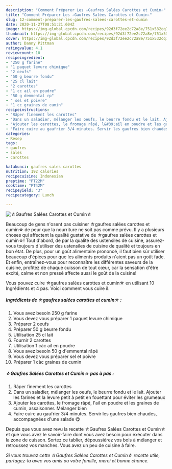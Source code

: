 ```yaml
---
description: "Comment Préparer Les ☆Gaufres Salées Carottes et Cumin☆"
title: "Comment Préparer Les ☆Gaufres Salées Carottes et Cumin☆"
slug: 12-comment-preparer-les-gaufres-salees-carottes-et-cumin
date: 2020-11-27T08:51:21.604Z
image: https://img-global.cpcdn.com/recipes/92d3f72ee2c72a8e/751x532cq70/☆gaufres-salees-carottes-et-cumin☆-photo-principale-de-la-recette.jpg
thumbnail: https://img-global.cpcdn.com/recipes/92d3f72ee2c72a8e/751x532cq70/☆gaufres-salees-carottes-et-cumin☆-photo-principale-de-la-recette.jpg
cover: https://img-global.cpcdn.com/recipes/92d3f72ee2c72a8e/751x532cq70/☆gaufres-salees-carottes-et-cumin☆-photo-principale-de-la-recette.jpg
author: Danny Pittman
ratingvalue: 4.1
reviewcount: 10
recipeingredient:
- "250 g farine"
- "1 paquet levure chimique"
- "2 oeufs"
- "50 g beurre fondu"
- "25 cl lait"
- "2 carottes"
- "1 cc ail en poudre"
- "50 g demmental rp"
- " sel et poivre"
- "1 cc graines de cumin"
recipeinstructions:
- "Râper finement les carottes"
- "Dans un saladier, mélanger les oeufs, le beurre fondu et le lait. Ajouter les farines et la levure petit à petit en fouettant pour éviter les grumeaux"
- "Ajouter les carottes, le fromage râpé, l&#39;ail en poudre et les graines de cumin, assaisonner. Mélanger bien"
- "Faire cuire au gaufrier 3/4 minutes. Servir les gaufres bien chaudes, accompagnées d&#39;une salade 😋"
categories:
- Resep
tags:
- gaufres
- sales
- carottes

katakunci: gaufres sales carottes 
nutrition: 192 calories
recipecuisine: Indonesian
preptime: "PT22M"
cooktime: "PT42M"
recipeyield: "3"
recipecategory: Lunch

---
```



![☆Gaufres Salées Carottes et Cumin☆](https://img-global.cpcdn.com/recipes/92d3f72ee2c72a8e/751x532cq70/☆gaufres-salees-carottes-et-cumin☆-photo-principale-de-la-recette.jpg)

Beaucoup de gens n'osent pas cuisiner ☆gaufres salées carottes et cumin☆ de peur que la nourriture ne soit pas comme prévu. Il y a plusieurs choses qui affectent la qualité gustative de ☆gaufres salées carottes et cumin☆! Tout d'abord, de par la qualité des ustensiles de cuisine, assurez-vous toujours d'utiliser des ustensiles de cuisine de qualité et toujours en bon état. De plus, pour un goût alimentaire prononcé, il faut bien sûr utiliser beaucoup d'épices pour que les aliments produits n'aient pas un goût fade. Et enfin, entraînez-vous pour reconnaître les différentes saveurs de la cuisine, profitez de chaque cuisson de tout cœur, car la sensation d'être excité, calme et non pressé affecte aussi le goût de la cuisine!

<!--inarticleads1-->

Vous pouvez cuire ☆gaufres salées carottes et cumin☆ en utilisant 10 Ingrédients et 4 pas. Voici comment vous cuire il.

##### Ingrédients de ☆gaufres salées carottes et cumin☆ :

1. Vous avez besoin 250 g farine
1. Vous devez vous préparer 1 paquet levure chimique
1. Préparer 2 oeufs
1. Préparer 50 g beurre fondu
1. Utilisation 25 cl lait
1. Fournir 2 carottes
1. Utilisation 1 càc ail en poudre
1. Vous avez besoin 50 g d&#39;emmental râpé
1. Vous devez vous préparer  sel et poivre
1. Préparer 1 càc graines de cumin




<!--inarticleads2-->

##### ☆Gaufres Salées Carottes et Cumin☆ pas à pas :

1. Râper finement les carottes
1. Dans un saladier, mélanger les oeufs, le beurre fondu et le lait. Ajouter les farines et la levure petit à petit en fouettant pour éviter les grumeaux
1. Ajouter les carottes, le fromage râpé, l&#39;ail en poudre et les graines de cumin, assaisonner. Mélanger bien
1. Faire cuire au gaufrier 3/4 minutes. Servir les gaufres bien chaudes, accompagnées d&#39;une salade 😋




<!--inarticleads1-->

<p>
Depuis que vous avez revu la recette ☆Gaufres Salées Carottes et Cumin☆ et que vous avez le savoir-faire dont vous avez besoin pour exécuter dans la zone de cuisson. Sortez ce tablier, dépoussiérez vos bols à mélanger et retroussez vos manches. Vous avez un peu de cuisine à faire.
</p>

<p>
<i>Si vous trouvez cette ☆Gaufres Salées Carottes et Cumin☆ recette utile, partagez-la avec vos amis ou votre famille, merci et bonne chance.</i>
</p>
